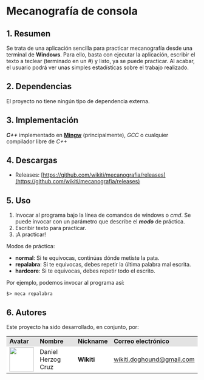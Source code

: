 # Mecanografía de consola #

## 1. Resumen ##

Se trata de una aplicación sencilla para practicar mecanografía desde una terminal de **Windows**. Para ello, basta con ejecutar la aplicación, escribir el texto a teclear (terminado en un *#*) y listo, ya se puede practicar. Al acabar, el usuario podrá ver unas simples estadísticas sobre el trabajo realizado.

## 2. Dependencias ##
El proyecto no tiene ningún tipo de dependencia externa.

## 3. Implementación ##
***C++*** implementado en [**Mingw**](http://www.mingw.org/) (principalmente), *GCC* o cualquier compilador libre de *C++*

## 4. Descargas ##

- Releases: [https://github.com/wikiti/mecanografia/releases](https://github.com/wikiti/mecanografia/releases)

## 5. Uso ##
1. Invocar al programa bajo la línea de comandos de windows o *cmd*. Se puede invocar con un parámetro que describe el ***modo*** de práctica.
2. Escribir texto para practicar.
3. ¡A practicar!

Modos de práctica:

- **normal**: Si te equivocas, continúas dónde metiste la pata.
- **repalabra**: Si te equivocas, debes repetir la última palabra mal escrita.
- **hardcore**: Si te equivocas, debes repetir todo el escrito.

Por ejemplo, podemos invocar al programa así:
		
	$> meca repalabra

## 6. Autores ##

Este proyecto ha sido desarrollado, en conjunto, por:

<!-- Tabla -->
<table cellspacing="0">
  <tr  style="background-color: #E3E3E3;">
    <td> <b>Avatar</b> </td>
    <td> <b>Nombre</b> </td>
    <td> <b>Nickname</b> </td>
	<td> <b>Correo electrónico</b> </td>
  </tr>
  <tr style="background-color: #FFFFFF;">
    <td> <img width="64"src="http://imageshack.us/a/img209/6782/parrotav.png"/> </td>
    <td> Daniel Herzog Cruz </td>
    <td> <b>Wikiti</b> </td>
	<td> <a href="mailto:wikiti.doghound@gmail.com"> wikiti.doghound@gmail.com</a> </td>
  </tr>
</table>
<!-- Fin tabla -->
